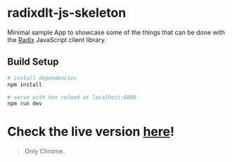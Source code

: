 # radixdlt-js-skeleton

Minimal sample App to showcase some of the things that can be done with the [Radix](https://www.radixdlt.com) JavaScript client library.

## Build Setup

``` bash
# install dependencies
npm install

# serve with hot reload at localhost:8080
npm run dev
```

# Check the live version [here](https://radixdlt.github.io/radixdlt-js-skeleton)!

> Only Chrome.
